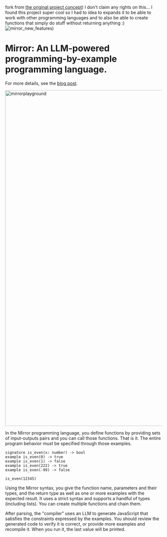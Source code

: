 fork from [the original project concept]([https://github.com/AZHenley/Mirror))
I don't claim any rights on this... I found this project super cool so I had to idea to expands it to be able to work with other programming languages and to also be able to create functions that simply do stuff without returning anything :)
![mirror_new_features]([https://raw.githubusercontent.com/boulirox/Mirror/refs/heads/main/mirror_new_features.png))


# Mirror: An LLM-powered programming-by-example programming language.

For more details, see the [blog post](https://austinhenley.com/blog/mirrorlang.html).

<img width="1080" alt="mirrorplayground" src="https://github.com/user-attachments/assets/95c21c7c-1613-4d0d-a565-54115f186e80">

In the Mirror programming language, you define functions by providing sets of input-outputs pairs and you can call those functions. That is it. The entire program behavior must be specified through those examples.

```
signature is_even(x: number) -> bool
example is_even(0) -> true
example is_even(1) -> false
example is_even(222) -> true
example is_even(-99) -> false

is_even(12345)
```

<p>Using the Mirror syntax, you give the function name, parameters and their types, and the return type as well as one or more examples with the expected result. It uses a strict syntax and supports a handful of types (including lists). You can create multiple functions and chain them.</p>

<p>After parsing, the "compiler" uses an LLM to generate JavaScript that satisfies the constraints expressed by the examples. You should review the generated code to verify it is correct, or provide more examples and recompile it. When you run it, the last value will be printed.

